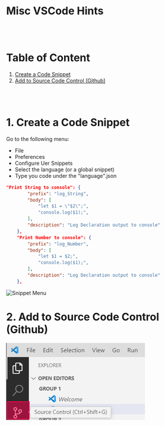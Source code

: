 # **Misc VSCode Hints**

<br>
<br>

# Table of Content

1. [Create a Code Snippet](#1-create-a-code-snippet)
1. [Add to Source Code Control (Github)](#2-add-to-source-code-control-github)

<br>
<br>

<!---------------------Create a Code Snippet----------------------------->

# 1. Create a Code Snippet

Go to the following menu:
- File
- Preferences
- Configure Uer Snippets
- Select the language (or a global snippet)
- Type you code under the "language".json

```json
"Print String to console": {
		"prefix": "log_String",
		"body": [
			"let $1 = \"$2\";",
			"console.log($1);",
		],
		"description": "Log Declaration output to console"
	},
	"Print Number to console": {
		"prefix": "log_Number",
		"body": [
			"let $1 = $2;",
			"console.log($1);",
		],
		"description": "Log Declaration output to console"
	},
```
![Snippet Menu](/Images/Snippet1.png)

<!---------------------Create a Code Snippet----------------------------->

# 2. Add to Source Code Control (Github)


![Snippet Menu](/Images/SourceCode_1.png)
